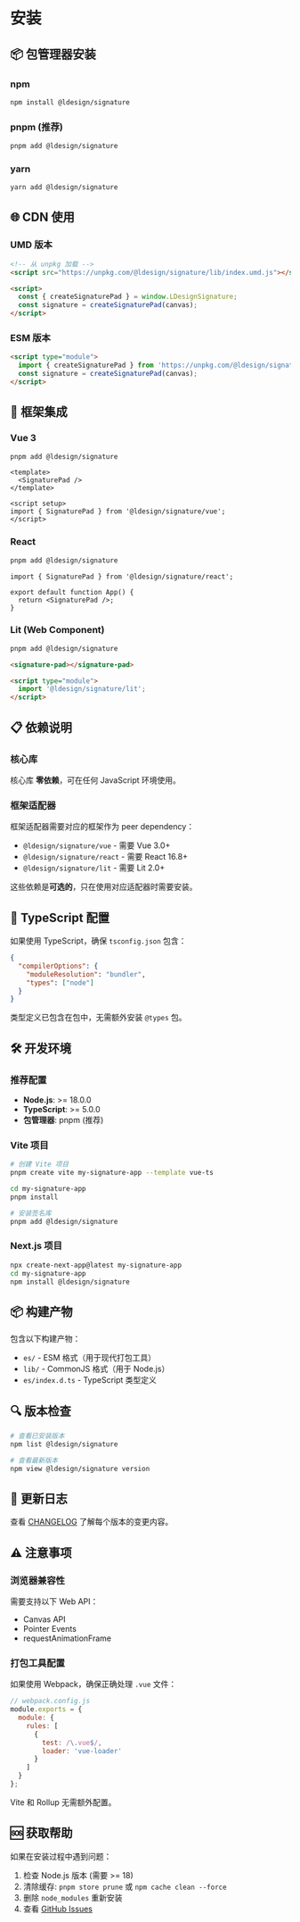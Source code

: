 # 安装

## 📦 包管理器安装

### npm

```bash
npm install @ldesign/signature
```

### pnpm (推荐)

```bash
pnpm add @ldesign/signature
```

### yarn

```bash
yarn add @ldesign/signature
```

## 🌐 CDN 使用

### UMD 版本

```html
<!-- 从 unpkg 加载 -->
<script src="https://unpkg.com/@ldesign/signature/lib/index.umd.js"></script>

<script>
  const { createSignaturePad } = window.LDesignSignature;
  const signature = createSignaturePad(canvas);
</script>
```

### ESM 版本

```html
<script type="module">
  import { createSignaturePad } from 'https://unpkg.com/@ldesign/signature/es/index.js';
  const signature = createSignaturePad(canvas);
</script>
```

## 🎯 框架集成

### Vue 3

```bash
pnpm add @ldesign/signature
```

```vue
<template>
  <SignaturePad />
</template>

<script setup>
import { SignaturePad } from '@ldesign/signature/vue';
</script>
```

### React

```bash
pnpm add @ldesign/signature
```

```tsx
import { SignaturePad } from '@ldesign/signature/react';

export default function App() {
  return <SignaturePad />;
}
```

### Lit (Web Component)

```bash
pnpm add @ldesign/signature
```

```html
<signature-pad></signature-pad>

<script type="module">
  import '@ldesign/signature/lit';
</script>
```

## 📋 依赖说明

### 核心库

核心库 **零依赖**，可在任何 JavaScript 环境使用。

### 框架适配器

框架适配器需要对应的框架作为 peer dependency：

- `@ldesign/signature/vue` - 需要 Vue 3.0+
- `@ldesign/signature/react` - 需要 React 16.8+
- `@ldesign/signature/lit` - 需要 Lit 2.0+

这些依赖是**可选的**，只在使用对应适配器时需要安装。

## 🔧 TypeScript 配置

如果使用 TypeScript，确保 `tsconfig.json` 包含：

```json
{
  "compilerOptions": {
    "moduleResolution": "bundler",
    "types": ["node"]
  }
}
```

类型定义已包含在包中，无需额外安装 `@types` 包。

## 🛠️ 开发环境

### 推荐配置

- **Node.js**: >= 18.0.0
- **TypeScript**: >= 5.0.0
- **包管理器**: pnpm (推荐)

### Vite 项目

```bash
# 创建 Vite 项目
pnpm create vite my-signature-app --template vue-ts

cd my-signature-app
pnpm install

# 安装签名库
pnpm add @ldesign/signature
```

### Next.js 项目

```bash
npx create-next-app@latest my-signature-app
cd my-signature-app
npm install @ldesign/signature
```

## 📦 构建产物

包含以下构建产物：

- `es/` - ESM 格式（用于现代打包工具）
- `lib/` - CommonJS 格式（用于 Node.js）
- `es/index.d.ts` - TypeScript 类型定义

## 🔍 版本检查

```bash
# 查看已安装版本
npm list @ldesign/signature

# 查看最新版本
npm view @ldesign/signature version
```

## 📝 更新日志

查看 [CHANGELOG](/changelog) 了解每个版本的变更内容。

## ⚠️ 注意事项

### 浏览器兼容性

需要支持以下 Web API：
- Canvas API
- Pointer Events
- requestAnimationFrame

### 打包工具配置

如果使用 Webpack，确保正确处理 `.vue` 文件：

```javascript
// webpack.config.js
module.exports = {
  module: {
    rules: [
      {
        test: /\.vue$/,
        loader: 'vue-loader'
      }
    ]
  }
};
```

Vite 和 Rollup 无需额外配置。

## 🆘 获取帮助

如果在安装过程中遇到问题：

1. 检查 Node.js 版本 (需要 >= 18)
2. 清除缓存: `pnpm store prune` 或 `npm cache clean --force`
3. 删除 `node_modules` 重新安装
4. 查看 [GitHub Issues](https://github.com/ldesign/signature/issues)

